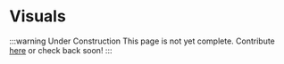 # Visuals

:::warning Under Construction
This page is not yet complete. Contribute [here](https://github.com/creacher4/assetto-corsa-arc) or check back soon!
:::